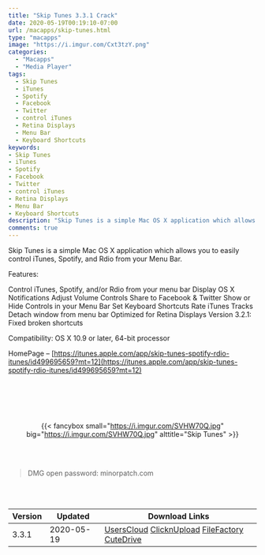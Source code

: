 ```yaml
---
title: "Skip Tunes 3.3.1 Crack"
date: 2020-05-19T00:19:10-07:00
url: /macapps/skip-tunes.html
type: "macapps"
image: "https://i.imgur.com/Cxt3tzY.png"
categories:
  - "Macapps"
  - "Media Player"
tags:
  - Skip Tunes
  - iTunes
  - Spotify
  - Facebook
  - Twitter
  - control iTunes
  - Retina Displays
  - Menu Bar
  - Keyboard Shortcuts
keywords:
- Skip Tunes
- iTunes
- Spotify
- Facebook
- Twitter
- control iTunes
- Retina Displays
- Menu Bar
- Keyboard Shortcuts
description: "Skip Tunes is a simple Mac OS X application which allows you to easily control iTunes, Spotify, and Rdio from your Menu Bar"
comments: true
---
```


Skip Tunes is a simple Mac OS X application which allows you to easily control iTunes, Spotify, and Rdio from your Menu Bar.



Features:

Control iTunes, Spotify, and/or Rdio from your menu bar Display OS X Notifications Adjust Volume Controls Share to Facebook & Twitter Show or Hide Controls in your Menu Bar Set Keyboard Shortcuts Rate iTunes Tracks Detach window from menu bar Optimized for Retina Displays Version 3.2.1: Fixed broken shortcuts



Compatibility: OS X 10.9 or later, 64-bit processor



HomePage – [https://itunes.apple.com/app/skip-tunes-spotify-rdio-itunes/id499695659?mt=12](https://itunes.apple.com/app/skip-tunes-spotify-rdio-itunes/id499695659?mt=12)

<br/>
<br/>
<script async src="https://pagead2.googlesyndication.com/pagead/js/adsbygoogle.js"></script>
<ins class="adsbygoogle"
     style="display:block; text-align:center;"
     data-ad-layout="in-article"
     data-ad-format="fluid"
     data-ad-client="ca-pub-8746275014476192"
     data-ad-slot="5144997159"></ins>
<script>
     (adsbygoogle = window.adsbygoogle || []).push({});
</script>
<br/>
<br/>


<center>

{{< fancybox small="https://i.imgur.com/SVHW70Q.jpg" big="https://i.imgur.com/SVHW70Q.jpg" alttitle="Skip Tunes" >}}

</center>

<br/>
<br/>


> DMG open password: minorpatch.com

<br/>

<br/>
<div id="history_version" class="history_version">

| Version | Updated | Download Links |
| ---- | ---- | ---- |
| 3.3.1 | 2020-05-19 | [UsersCloud](https://ouo.io/9dU9ZQ)   [ClicknUpload](https://ouo.io/Ng1jwE)   [FileFactory](https://ouo.io/qpEN7j)   [CuteDrive](https://ouo.io/WhMBoF) |

</div>
